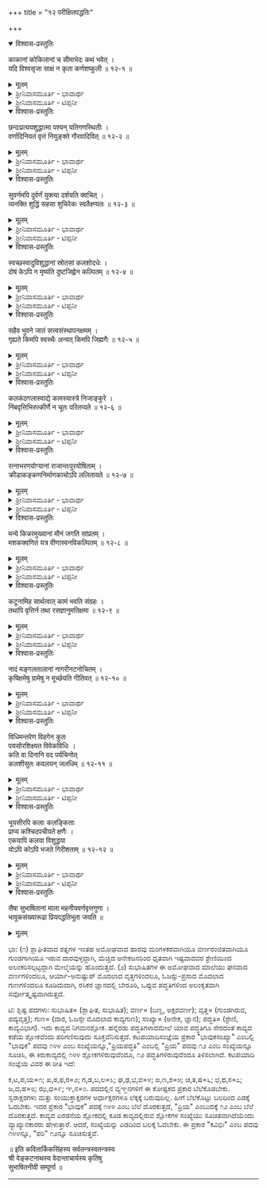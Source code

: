 +++
title = "१२ परीक्षितपद्धतिः"

+++

<details open><summary>विश्वास-प्रस्तुतिः</summary>

काकानां कोकिलानां च सीमाभेदः कथं भवेत् ।  
यदि विश्वसृजा साक्षं न कृता कर्णशष्कुली  ॥ १२-१ ॥
</details>

<details><summary>मूलम्</summary>

काकानां कोकिलानां च सीमाभेदः कथं भवेत् ।  
यदि विश्वसृजा साक्षं न कृता कर्णशष्कुली  ॥ १२-१ ॥
</details>

<details><summary>ಶ್ರೀನಿವಾಸಮೂರ್ತಿ - ಭಾವಾರ್ಥ</summary>

ಈ ಪದ್ಧತಿಯಲ್ಲಿ ಹಲವಾರು ಶ್ಲೋಕಗಳು ಕವಿ, ಕಾವ್ಯಕ್ಕೆ ಸಂಬಂಧಿಸಿವೆ. ಸತ್ಪುರುಷರು ಹೇಳಿಕೆಯ ಮಾತುಗಳಿಗೆ ಬೆಲೆ ಕೊಡದೆ ಹೊರತೋರಿಕೆಗಳಿಗೆ ಮರುಳಾಗದೆ ಪರೀಕ್ಷಿಸಿ ಸತ್ಕೃತಿಗಳನ್ನು ಸಜ್ಜನರನ್ನು ಪುರಸ್ಕರಿಸುತ್ತಾರೆ ಎಂಬುದೇ ಮುಖ್ಯ ಆಶಯ.

ಬ್ರಹ್ಮನು ಕಣ್ಣಿನೊಡನೆ ಕಿವಿಯನ್ನೂ ಸೃಷ್ಟಿಸದಿದ್ದರೆ, ಕಾಗೆಗಳಿಗೂ ಕೋಗಿಲೆಗಳಿಗೂ ಇರುವ ವ್ಯತ್ಯಾಸವು ಹೇಗೆತಾನೆ ತಿಳಿಯುತ್ತಿದ್ದಿತು?
</details>

<details><summary>ಶ್ರೀನಿವಾಸಮೂರ್ತಿ - ಟಿಪ್ಪನೀ</summary>

ಕಾಗೆ-ಕೋಗಿಲೆಗಳಿಗೆ ಇರುವ ರೂಪಸಾಮ್ಯದ ಬಗ್ಗೆ ರಸಿಕರಿಗೆ ಪ್ರಿಯವಾದ ಸುಭಾಷಿತವೊಂದನ್ನು ಇಲ್ಲಿ ನೆನಪಿಗೆ ತಂದುಕ್ಕೊಳ್ಳಬಹುದು: "ಕಾಕಃ ಕೃಷ್ಣಃ ಪಿಕಃ ಕೃಷ್ಣಃ ಕೋ ಭೇದಃ ಪಿಕಕಾಕಯೋಃ | ವಸಂತಕಾಲೇ ಸಂಪ್ರಾಪ್ತೇ ಕಾಕಃ ಕಾಕಃ ಪಿಕಃ ಪಿಕಃ ||" "ಕಾಗೆಯೂ ಕಪ್ಪು, ಕೋಗಿಲೆಯೂ ಕಪ್ಪು, ಅವೆರಡಕ್ಕೂ ವ್ಯತ್ಯಾಸವೇನು?" ಎಂಬುದು ಪೂರ್ವಾರ್ಧದ ಅರ್ಥ. ಇದಕ್ಕೆ ಉತ್ತರಾರ್ಧದಲ್ಲಿ ಉತ್ತರವಿದೆ."ವಸಂತಕಾಲ ಬಂದೊಡನೆಯೇ ಕಾಗೆ ಕಾಗೆಯೇ, ಕೋಗಿಲೆ ಕೋಗಿಲೆಯೇ". ಈ ಸುಭಾಷಿತದ ಭಾವವನ್ನೇ ಮತ್ತೊಂದು ದೃಷ್ಟಿಕೋಣದಿಂದ ನೋಡುತ್ತದೆ ಈ ಶ್ಲೋಕ. ವಸಂತಕಾಲದಲ್ಲೂ ಕಿವುಡನಿಗೆ ಇವೆರಡರ ವ್ಯತ್ಯಾಸ ತಿಳಿಯುವುದಿಲ್ಲವಲ್ಲ! ಇವುಗಳ ಭೇದಜ್ಞಾನ ಮನುಷ್ಯನ ಶ್ರವಣೇಂದ್ರಿಯಜನ್ಯ ತಾನೆ.
</details>

<details open><summary>विश्वास-प्रस्तुतिः</summary>

छन्दःप्रत्ययशुद्धात्मा पश्यन् यतिगणस्थितीः ।  
वर्णादिनियतं वृत्तं नियुङ्क्ते गौरवादिवित् ॥ १२-२ ॥
</details>

<details><summary>मूलम्</summary>

छन्दःप्रत्ययशुद्धात्मा पश्यन् यतिगणस्थितीः ।  
वर्णादिनियतं वृत्तं नियुङ्क्ते गौरवादिवित् ॥ १२-२ ॥
</details>

<details><summary>ಶ್ರೀನಿವಾಸಮೂರ್ತಿ - ಭಾವಾರ್ಥ</summary>

(೧) ಪದ್ಯಗಳ ಛಂದಸ್ಸಿನ ನಿರ್ಣಾಯಕಜ್ಞಾನವುಳ್ಳ, ಗುರು-ಲಘು ಅಕ್ಷರಜ್ಞಾನವುಳ್ಳ ಕವಿಯು ಯತಿ,ಗಣ,ಸ್ಥಿತಿ ಇವುಗಳಿಗೆ ಗಮನವನ್ನು ಕೊಟ್ಟು ವರ್ಣ-ಮಾತ್ರಾ ಮೊದಲಾದವುಗಳ ನಿಯಮಕ್ಕೆ ಬದ್ಧವಾದ ವೃತ್ತಗಳನ್ನು ರಚಿಸುತ್ತಾನೆ  (೨) ವೇದಗಳಮೇಲಿನ ವಿಶ್ವಾಸದಿಂದ ಪರಿಶುದ್ಧವಾದ ಆತ್ಮವುಳ್ಳವನು, ಸನ್ಯಾಸಿಗಳೇ ಮೊದಲಾದ ಸಮೂಹಗಳಿಗೆ ಗಮನಕೊಟ್ಟು, ಗೌರವವೇ ಮೊದಲಾದ ಗುಣಗಳನ್ನು ತಿಳಿದವನಾಗಿ ವರ್ಣಾಶ್ರಮಧರ್ಮವನ್ನನುಸರಿಸಿ ಚರ್ಯೆಗಳನ್ನು ನಿಯಮಿಸುತ್ತಾನೆ.
</details>

<details><summary>ಶ್ರೀನಿವಾಸಮೂರ್ತಿ - ಟಿಪ್ಪನೀ</summary>

ಶ್ಲಿಷ್ಟ ಪದಗಳು: ಛಂದಃ= (ಛಂದಸ್ಸು, ವೇದ); ಪ್ರತ್ಯಯ= (ಜ್ಞಾನ, ವಿಶ್ವಾಸ); ಯತಿ= (ಛಂದೋಯತಿ, ಸನ್ಯಾಸಿ); (ಗಣ= ಛಂದೋಗಣ, ಗುಂಪು); ವರ್ಣ= (ಅಕ್ಷರವರ್ಣ, ವರ್ಣಧರ್ಮ); ವೃತ್ತ= (ಛಂದೋವೃತ್ತ, ಚರ್ಯೆ); ಗೌರವ= (ಛಂದಸ್ಸಿನ "ಗುರು"ತ್ವ, ಗೌರವ). ಮೊದಲನೆಯ ಅರ್ಥದಲ್ಲಿ ಛಂದಶ್ಶಾಸ್ತ್ರಕ್ಕೆ ಸಂಬಂಧಿಸಿದ ಹಲವಾರು ಪಾರಿಭಾಷಿಕ ಶಬ್ದಗಳು ಪ್ರಯುಕ್ತವಾಗಿವೆ. ಯತಿ: ಉಚ್ಚರಿಸಲು ಸುಕರವಾಗುವುದಕ್ಕಾಗಿ ಪದ್ಯದಲ್ಲಿ ಮಧ್ಯೆ ನಿಯಮಿಸಿರುವ ವಿರಾಮ ಸ್ಥಾನ. ಗಣ: ಅನುಕ್ರಮವಾದ ಮೂರು ವರ್ಣಗಳ ಗುಂಪು. ಪ್ರತಿ ವರ್ಣವೂ ಲಘು ಅಥವಾ ಗುರುವಾಗಬಹುದಾದುದರಿಂದ ಒಟ್ಟು ಎಂಟು ಗಣಗಳು ಆಗುತ್ತವೆ. ಸ್ಥಿತಿ: ಸ್ಥಿತಿ ಎಂಬ ಪದಕ್ಕೆ ಎಲ್ಲೆ ಎಂಬ ಅರ್ಥವು ಇರುವುದರಿಂದ ಶ್ಲೋಕದ ಪಾದಾನ್ತ್ಯವನ್ನು ಸ್ಥಿತಿ ಎನ್ನಬಹುದು.
</details>

<details open><summary>विश्वास-प्रस्तुतिः</summary>

सुवर्णमपि दुर्वर्णं युक्त्या दर्शयति क्वचित् ।  
व्यनक्ति शुद्धिं सहसा शुचिरेकः स्वतैक्ष्ण्यतः ॥ १२-३ ॥
</details>

<details><summary>मूलम्</summary>

सुवर्णमपि दुर्वर्णं युक्त्या दर्शयति क्वचित् ।  
व्यनक्ति शुद्धिं सहसा शुचिरेकः स्वतैक्ष्ण्यतः ॥ १२-३ ॥
</details>

<details><summary>ಶ್ರೀನಿವಾಸಮೂರ್ತಿ - ಭಾವಾರ್ಥ</summary>

(೧) ಯಾವನೋ ಒಬ್ಬನು ಕೈಚಳಕದಿಂದ ಚಿನ್ನವನ್ನು ತುಚ್ಛಲೋಹವನ್ನಾಗಿ ತೋರಿಸಿದರೆ, ಬೆಂಕಿಯು ತನ್ನ ಚುರುಕಿನಿಂದ ಕೂಡಲೇ ಸುವರ್ಣದ ಶುದ್ಧಿಯನ್ನು ತಿಳಿಯಪಡಿಸುತ್ತದೆ. (೨) ಯಾವನೋ ಒಬ್ಬನು ಉಚ್ಚವರ್ಣದವನನ್ನು ಅಧಮವರ್ಣದವನನ್ನಾಗಿ ಪರಿಗಣಿಸಿದರೆ, ನಿಷ್ಕಲಂಕನಾದವನೊಬ್ಬನು ಆ ಉಚ್ಚವರ್ಣದವನ ಪರಿಶುದ್ಧತೆಯನ್ನು ತನ್ನ ಬುದ್ಧಿವಂತಿಕೆಯಿಂದ ಹೊರಗೆಡಹುತ್ತಾನೆ.
</details>

<details><summary>ಶ್ರೀನಿವಾಸಮೂರ್ತಿ - ಟಿಪ್ಪನೀ</summary>

ಶ್ಲಿಷ್ಟ ಪದಗಳು: ಸುವರ್ಣಂ= (ಚಿನ್ನ, ಉಚ್ಚವರ್ಣ); ಶುಚಿಃ= (ಬೆಂಕಿ, ನಿಷ್ಕಲಂಕ).
</details>

<details open><summary>विश्वास-प्रस्तुतिः</summary>

स्वच्छस्वादुविशुद्धानां स्रोतसां कलशोदधेः ।  
दोषं केऽपि न मृष्यंति दुष्टजिह्वेन कल्पितम् ॥ १२-४ ॥
</details>

<details><summary>मूलम्</summary>

स्वच्छस्वादुविशुद्धानां स्रोतसां कलशोदधेः ।  
दोषं केऽपि न मृष्यंति दुष्टजिह्वेन कल्पितम् ॥ १२-४ ॥
</details>

<details><summary>ಶ್ರೀನಿವಾಸಮೂರ್ತಿ - ಭಾವಾರ್ಥ</summary>

ನಾಲಗೆ ಕೆಟ್ಟು ಹೋದವನೊಬ್ಬನು ಬಿಳುಪಾಗಿಯೂ ರುಚಿಕರವಾಗಿಯೂ ನಿರ್ಮಲವಾಗಿಯೂ ಇರುವ ಕ್ಷೀರಸಮುದ್ರದ ಹೊನಲುಗಳಲ್ಲಿ ದೋಷವನ್ನು ಕಲ್ಪಿಸಿದರೆ ಯಾರೂ ಅದನ್ನು ಮನ್ನಿಸುವುದಿಲ್ಲ.
</details>

<details><summary>ಶ್ರೀನಿವಾಸಮೂರ್ತಿ - ಟಿಪ್ಪನೀ</summary>

ಗದುಗಿನ ನಾರಣಪ್ಪನ "ಕ್ಷೀರವನು ಕ್ಷಯರೋಗಿ ಹಳಿದರೆ" ಎಂಬ ಸಾಲನ್ನು ಈ ಶ್ಲೋಕ ನೆನಪಿಗೆ ತರುತ್ತದೆ.
</details>

<details open><summary>विश्वास-प्रस्तुतिः</summary>

सहैव भुवने जातं सत्त्वसंस्थापनक्षमम् ।  
गृह्यते किमपि स्वस्थैः अन्यत् किमपि जिह्मगैः ॥ १२-५ ॥
</details>

<details><summary>मूलम्</summary>

सहैव भुवने जातं सत्त्वसंस्थापनक्षमम् ।  
गृह्यते किमपि स्वस्थैः अन्यत् किमपि जिह्मगैः ॥ १२-५ ॥
</details>

<details><summary>ಶ್ರೀನಿವಾಸಮೂರ್ತಿ - ಭಾವಾರ್ಥ</summary>

(೧) ಸಮುದ್ರದಿಂದ ಒಟ್ಟಿಗೆ ಹುಟ್ಟಿದ ಎರಡು ವಸ್ತುಗಳಲ್ಲಿ ಒಂದು, ಶಕ್ತಿಯನ್ನು ಸ್ಥಿರಗೊಳಿಸುವಂತಹುದು (ಅಮೃತ); ಇನ್ನೊಂದು, ಸತ್ತೆಯನ್ನೇ ನಾಶಪಡಿಸುವಂತಹುದು (ಹಾಲಾಹಲ). ಸ್ವರ್ಗಲೋಕದಲ್ಲಿರುವ ದೇವತೆಗಳು ಒಂದನ್ನು ಸ್ವೀಕರಿಸಿದರು, ಸರ್ಪಗಳು ಮತ್ತೊಂದನ್ನು ಸ್ವೀಕರಿಸಿದವು. (೨) ಭೂಮಿಯಲ್ಲಿ ಒಟ್ಟಿಗೆ ಹುಟ್ಟಿದ ಎರಡುವಿಧವಾದ ಕರ್ಮಗಳಲ್ಲಿ ಒಂದು ಸತ್ತ್ವಗುಣವನ್ನು ಸ್ಥಿರಗೊಳಿಸುವಂತಹುದು ಇನ್ನೊಂದು ಸತ್ತ್ವಗುಣವನ್ನು ನಾಶಪಡಿಸುವಂತಹುದು. ಒಂದನ್ನು ಸಮಚಿತ್ತತೆಯುಳ್ಳವರು ಪರಿಗ್ರಹಿಸುತ್ತಾರೆ, ಇನ್ನೊಂದನ್ನು ಕುಟಿಲಮನೋಭಾವದವರು ಪರಿಗ್ರಹಿಸುತ್ತಾರೆ.
</details>

<details><summary>ಶ್ರೀನಿವಾಸಮೂರ್ತಿ - ಟಿಪ್ಪನೀ</summary>

ಈ ಶ್ಲೋಕದ ಪೂರ್ವಾರ್ಧದಲ್ಲಿ "ದ್ವಯಮ್" ಎಂಬುದನ್ನು ಅಧ್ಯಾಹಾರಮಾಡಿ "ದ್ವಯಂ ಜಾತಮ್' ಎಂದು ಅರ್ಥಮಾಡಬೇಕು. "ಸಂಸ್ಥಾಪನ" ಎಂಬುದಕ್ಕೆ ಸ್ಥಿರವಾಗಿಸುವುದು, ಅಂತ್ಯಗೊಳಿಸುವದು ಎಂಬ ಎರಡು ಅರ್ಥಗಳು ಇವೆ. ಮೇಲಿನ ಎರಡು ಅರ್ಥಗಳಲ್ಲಿಯೂ ಈ ಎರಡು ಅರ್ಥಗಳೂ ಗ್ರಾಹ್ಯ. ಶ್ಲಿಷ್ಟ ಪದಗಳು: ಭುವನಮ್= (ಸಮುದ್ರ, ಭೂಮಿ); ಸತ್ತ್ವ= (ಶಕ್ತಿ, ಸತ್ತೆ, ಸತ್ತ್ವಗುಣ); ಸ್ವಸ್ಥಃ= (ಸ್ಥಿರಚಿತ್ತ, ದೇವತೆ); ಜಿಹ್ಮಗಃ= (ಸರ್ಪ, ಕುಟಿಲಸ್ವಭಾವದವನು). ಕ್ಷೀರ ಸಮುದ್ರದ ಮಥನವಾದಾಗ ಹುಟ್ಟಿದ ಅಮೃತವು ದೇವತೆಗಳಿಗೆ ದಕ್ಕಿತು, ಹುಟ್ಟಿದ ವಿಷದಲ್ಲಿ ಶಿವನು ಸ್ವೀಕರಿಸಿ ಮಿಕ್ಕಿದುದನ್ನು ಪಾತಾಲದ ಸರ್ಪಗಳೇ ಮೊದಲಾದುವು ನೆಕ್ಕಿದುವು ಎಂಬುದು ಪೌರಾಣಿಕ ಕಥೆ.
</details>

<details open><summary>विश्वास-प्रस्तुतिः</summary>

कलकंठगलास्वाद्ये कामस्यास्त्रे निजाङ्कुरे ।  
निंबवृत्तिभिरुत्कीर्णे न चूतः परितप्यते ॥ १२-६ ॥
</details>

<details><summary>मूलम्</summary>

कलकंठगलास्वाद्ये कामस्यास्त्रे निजाङ्कुरे ।  
निंबवृत्तिभिरुत्कीर्णे न चूतः परितप्यते ॥ १२-६ ॥
</details>

<details><summary>ಶ್ರೀನಿವಾಸಮೂರ್ತಿ - ಭಾವಾರ್ಥ</summary>

ಕೋಗಿಲೆಗಳಿಗೆ ಆಸ್ವಾದ್ಯವಾದ, ಮನ್ಮಥನಿಗೆ ಅಸ್ತ್ರವಾದ ತನ್ನ ಚಿಗುರನ್ನು ಬೇವಿನಚಿಗುರಿನಲ್ಲೇ ಸಕ್ತವಾದ ಕಾಗೆ ಮತ್ತಿತರ ಪಕ್ಷಿಗಳು ತಿನ್ನದಿದ್ದರೆ ಮಾವಿನಮರಕ್ಕೆ ಖೇದವೇನಿಲ್ಲ.
</details>

<details><summary>ಶ್ರೀನಿವಾಸಮೂರ್ತಿ - ಟಿಪ್ಪನೀ</summary>

ಮಾವಿನ ಚಿಗುರನ್ನು ಕೋಗಿಲೆಯು ತಿನ್ನುವುದೆಂದೂ ಇನ್ನು ಕೆಲ ಹಕ್ಕಿಗಳು ಒಲ್ಲವೆಂದೂ ಹೇಳಿರುವುದು ಕವಿಸಮಯವೋ ನಿಜಕಥನವೋ ತಿಳಿಯುವುದು ಕಷ್ಟ. ಈ ಶ್ಲೋಕವನ್ನು ತಮ್ಮ ತಮಿಳು ಭಾಷೆಯಲ್ಲಿ ರಚಿಸಿದ ರಹಸ್ಯತ್ರಯಸಾರದ ಕಡೆಯಲ್ಲಿ ದೇಶಿಕರು ಉಪಯೋಗಿಸಿದ್ದಾರೆ. ಬಲ್ಲವರು ತಮ್ಮ ಗ್ರಂಥವನ್ನು  ಸವಿದರೆ ಸಾಕು, ಉಳಿದವರು ಅದಕ್ಕೆ ಗಮನಕೊಡದಿದ್ದರೆ ತನಗೆ ಯಾವ ಖೇದವೂ ಇಲ್ಲವೆಂಬುದನ್ನು ತಿಳಿಸುವುದಕ್ಕೆ ಅಲ್ಲಿ ಉಪಯುಕ್ತವಾಗಿರುವುದು ಸ್ಪಷ್ಟ.
</details>

<details open><summary>विश्वास-प्रस्तुतिः</summary>

रत्नाभरणयोग्यानां राजान्तःपुरयोषिताम् ।  
क्रीडाकङ्कणनिर्माणकाचोऽपि ललितायते ॥ १२-७ ॥
</details>

<details><summary>मूलम्</summary>

रत्नाभरणयोग्यानां राजान्तःपुरयोषिताम् ।  
क्रीडाकङ्कणनिर्माणकाचोऽपि ललितायते ॥ १२-७ ॥
</details>

<details><summary>ಶ್ರೀನಿವಾಸಮೂರ್ತಿ - ಭಾವಾರ್ಥ</summary>

ರತ್ನದ ಒಡವೆಗಳನ್ನು ಹಾಕಿಕ್ಕೊಳ್ಳಲು ಯೋಗ್ಯರಾದ ರಾಜನ ಅನ್ತಃಪುರದ ಸ್ತ್ರೀಯರು ಆಟಕ್ಕಾಗಿ ತೊಡೆದುಕ್ಕೊಂಡಿರುವ ಗಾಜಿನಬಳೆಗಳು ಕೂಡ ಶೋಭಾಯಮಾನವಾಗಿರುತ್ತವೆ.
</details>

<details><summary>ಶ್ರೀನಿವಾಸಮೂರ್ತಿ - ಟಿಪ್ಪನೀ</summary>

ಶ್ರೀಮನ್ತರು ಹಾಕಿಕ್ಕೊಂಡ ಕೃತಕವಜ್ರಗಳ ಆಭರಣಗಳನ್ನು ನಿಜವಾದ ವಜ್ರಾಭರಣಗಳೆಂದು ಜನರು ನಂಬುತ್ತಾರೆ; ಅದೇ ನಿಜವಾದ ವಜ್ರಾಭರಣವನ್ನು ಬಡಹೆಂಗಸೊಬ್ಬಳು ತೊಟ್ಟರೆ ಅದನ್ನು ಕೃತಕ ಆಭರಣವೆಂದು ಹೇಳುತ್ತಾರೆ.  ಹೆಸರುಪಡೆದವರು ಉಟ್ಟ ತೊಡಿಗೆಗಳಿಗೆ ನಂಬಲಾರದಷ್ಟು ಬೆಲೆಯನ್ನು ಕೊಟ್ಟು ಹರಾಜಿನಲ್ಲಿ ಕೊಳ್ಳುವುದನ್ನು ನಾವು ಕಾಣುತ್ತೇವೆ. ಒಂದು ಉತ್ತಮ ಪದವಿಯನ್ನು ಹೇಗೋ ಎಂತೋ ಪಡೆದ ಮನುಷ್ಯನಿಗೂ ಆ ಪದವಿಯಲ್ಲಿರುವವರೆಗೂ ಬೆಲೆಯುಂಟು. ಮುಖ್ಯವಾಗಿ, ಪದಾರ್ಥದ ಮತ್ತು ಮನುಷ್ಯನ ಬೆಲೆ ಬಹಳ ಮಟ್ಟಿಗೆ ಸ್ಥಾನಬದ್ಧ ಎಂಬುದೇ ಈ ಶ್ಲೋಕದ ಧ್ವನಿ.
</details>

<details open><summary>विश्वास-प्रस्तुतिः</summary>

मन्ये किन्नरमुख्यानां मौनं जगति सांप्रतम् ।  
मशकक्वणितं यत्र वीणास्वनविकल्पितम् ॥ १२-८ ॥
</details>

<details><summary>मूलम्</summary>

मन्ये किन्नरमुख्यानां मौनं जगति सांप्रतम् ।  
मशकक्वणितं यत्र वीणास्वनविकल्पितम् ॥ १२-८ ॥
</details>

<details><summary>ಶ್ರೀನಿವಾಸಮೂರ್ತಿ - ಭಾವಾರ್ಥ</summary>

ಸೊಳ್ಳೆಗಳು ಹಾಡುವುದನ್ನೇ ವೀಣೆಯ ಧ್ವನಿ ಎಂದು ನಂಬುವ ಲೋಕದಲ್ಲಿ ಗಂಧರ್ವಶ್ರೇಷ್ಠರು ಸುಮ್ಮನಿರುವುದೇ ಲೇಸು ಎಂದು ಅರಿತಿದ್ದೇನೆ.
</details>

<details><summary>ಶ್ರೀನಿವಾಸಮೂರ್ತಿ - ಟಿಪ್ಪನೀ</summary>

"ಕೋಣನ ಮುಂದೆ ಕಿನ್ನರಿ ಬಾರಿಸಿದ ಹಾಗೆ" ಎಂಬ ಗಾದೆಯ ಪ್ರತಿರೂಪ ಇದು. "ಅರಸಿಕೇಷು ಕವಿತ್ವನಿವೇದನಂ ಶಿರಸಿ ಮಾ ಲಿಖ ಮಾ ಲಿಖ ಮಾ ಲಿಖ" ಎಂಬ ಇನ್ನೊಂದು ಚಾಟುಶ್ಲೋಕವನ್ನು ಈ ಶ್ಲೋಕ ನೆನಪು ಮಾಡುತ್ತದೆ. ಅರಸಿಕರ ಮುಂದೆ ತನ್ನ ಕವಿತ್ವವನ್ನು ಹೇಳ ಹೊರಟು ನಿರಾಶನಾದವನ ಉದ್ಗಾರ. "ಅಯ್ಯಾ ಬ್ರಹ್ಮ, ನನ್ನ ಹಣೆಯ ಮೇಲೆ ಏನನ್ನಾದರೂ ಬರೆ, ಆದರೆ ಅರಸಿಕರ ಮುಂದೆ ಕವಿತ್ವವನ್ನು ಹೇಳಿಕೊಳ್ಳುವ ಪಾಡನ್ನು ಮಾತ್ರ ಬರೆಯಬೇಡವಯ್ಯ, ಬರೆಯಬೇಡ" ಎಂದು ಮೊರೆಇಡುತ್ತಾನೆ .  ಈ ಚಾಟುವಿನಿಂದಲೇ ಅಮರತ್ವನ್ನು ಪಡೆದ ಕವಿ ಆತ!
</details>

<details open><summary>विश्वास-प्रस्तुतिः</summary>

कटूनामिह सार्थत्वात् कामं भवति संग्रहः ।  
तथापि वृत्तिर्न तथा रसज्ञानुमतिक्षमा ॥ १२-९ ॥
</details>

<details><summary>मूलम्</summary>

कटूनामिह सार्थत्वात् कामं भवति संग्रहः ।  
तथापि वृत्तिर्न तथा रसज्ञानुमतिक्षमा ॥ १२-९ ॥
</details>

<details><summary>ಶ್ರೀನಿವಾಸಮೂರ್ತಿ - ಭಾವಾರ್ಥ</summary>

(೧) ಖಾರವೇ ಮೊದಲಾದ ಭೋಜ್ಯರಸಗಳು ಔಷಧಿಗಳಲ್ಲಿ ಪರಿಣಾಮಕಾರಿಗಳಾದುದರಿಂದ ಉಪಯುಕ್ತವಾಗುವುವೆಂಬುದೇನೋ ನಿಜ. ಹಾಗಾದರೂ ಆ ರಸಗಳ ಕ್ರಿಯೆಯು ನಾಲಗೆಯು ಅಂಗೀಕರಿಸುವಂತಹುದಲ್ಲ. (೨) ಕಾವ್ಯಗಳಲ್ಲಿ ಕ್ರೌರ್ಯವೇ ಮೊದಲಾದ ಅನುಭಾವಗಳು ಅವುಗಳ ಸಾರ್ಥಕತೆಯ ದೃಷ್ಟಿಯಿಂದ ಅತಿಶಯವಾಗಿ ಉಪಯುಕ್ತವಾಗುತ್ತವೆ. ಹಾಗಾದರೂ ಆ ಕ್ರೌರ್ಯವೇ ಮೊದಲಾದವುಗಳ ವ್ಯವಹಾರವು ರಸಿಕರಿಗೆ ಹಿಡಿಸುವಂತಹುದಲ್ಲ.
</details>

<details><summary>ಶ್ರೀನಿವಾಸಮೂರ್ತಿ - ಟಿಪ್ಪನೀ</summary>

ಶ್ಲಿಷ್ಟ ಪದಗಳು: ಕಟು= (ಖಾರ, ಕ್ರೂರ); ರಸಜ್ಞಾನುಮತಿ= (ರಸಜ್ಞಾ+ಅನುಮತಿ, ರಸಜ್ಞ+ಅನುಮತಿ). ದೃಶ್ಯ- ಶ್ರವ್ಯ ಕಾವ್ಯಗಳಲ್ಲಿ ಕ್ರೂರ, ಭಯಾನಕ ಮುಂತಾದ ಸನ್ನಿವೇಶಗಳು ರಸಿಕರ ಮನಮುಟ್ಟುವಂತೆ ವರ್ಣಿತವಾಗುತ್ತವೆ. ಅಂತಹ ಪ್ರಸಂಗಗಳ ವರ್ಣನೆಯ ಆಸ್ವಾದದ ಫಲ ರಸಿಕನ ಮನಸ್ಸಿನಲ್ಲಿ ಉಂಟಾಗುವ ಆನಂದವೇ. ಹಾಗಾದ ಮಾತ್ರಕ್ಕೆ ರಸಿಕನು ಕ್ರೌರ್ಯಕ್ಕೂ ಭಯಾನಕತೆಗೂ ತನ್ನ ಒಪ್ಪಿಗೆ ಸೂಚಿಸಿದನೆಂದಲ್ಲ. ಮೊದಲನೆಯ ಅರ್ಥದಲ್ಲಿ ಆಯುರ್ವೇದದಲ್ಲಿ ಹೇಳಲಾದ ಆರು ವಿಧವಾದ ಭೋಜ್ಯರಸಗಳ ಪ್ರಸ್ತಾಪವಿದೆ. ಮಧುರ (ಸಿಹಿ), ಲವಣ (ಉಪ್ಪು), ಕಷಾಯ (ಒಗಚು), ಕಟು (ಖಾರ), ಆಮ್ಲ (ಹುಳಿ) ಮತ್ತು ತಿಕ್ತ (ಕಹಿ) ಇವೇ ಆರು ಭೋಜ್ಯ ರಸಗಳು.
</details>

<details open><summary>विश्वास-प्रस्तुतिः</summary>

नादं मङ्गलतालानां नागरीनटनोचितम् ।  
कृषिक्षमेषु ग्रामेषु न मूर्च्छयति गीतिवत्  ॥ १२-१० ॥
</details>

<details><summary>मूलम्</summary>

नादं मङ्गलतालानां नागरीनटनोचितम् ।  
कृषिक्षमेषु ग्रामेषु न मूर्च्छयति गीतिवत्  ॥ १२-१० ॥
</details>

<details><summary>ಶ್ರೀನಿವಾಸಮೂರ್ತಿ - ಭಾವಾರ್ಥ</summary>

ಸಂಗೀತಗಾರನು ಪಟ್ಟಣಗಳ ನಾಟ್ಯಪ್ರಸಂಗಗಳಿಗೆ ಯೋಗ್ಯವಾದ ಮಂಗಲಕರ ತಾಳಗಳ ನಾದವನ್ನು ಬೇಸಾಯದ ಹಳ್ಳಿಗಳಲ್ಲಿ ಬಳಸುವುದಿಲ್ಲ.
</details>

<details><summary>ಶ್ರೀನಿವಾಸಮೂರ್ತಿ - ಟಿಪ್ಪನೀ</summary>

ಈ ಶ್ಲೋಕಕ್ಕೆ ಹಲವಾರು ಪಾಠಾಂತರಗಳಿವೆ. ಅವುಗಳನ್ನು ಇಲ್ಲಿ ಪ್ರಸ್ತಾಪಿಸಿಲ್ಲ. ಶ್ರೋತೃಗಳ ಸಂಗೀತಜ್ಞಾನಕ್ಕೆ ತಕ್ಕ ರೀತಿಯಲ್ಲಿ ತನ್ನ ಸಂಗೀತವನ್ನು ಬೆಳೆಸುವುದು ಸಂಗೀತಗಾರನಿಗೂ ಹಿತಕರ, ಶ್ರೋತೃಗಳಿಗೂ ಹಿತಕರ. ಭಾಷಣಕಾರನೂ ಕೂಡ ಸಭೆಗೆ ಬಂದಿರುವವರ ದರ್ಜೆಗೆ ಸರಿಯಾಗಿ ಭಾಷಣ ಮಾಡದಿದ್ದರೆ ಅವನಿಗೆ ಅವಮಾನವಾಗುತ್ತದೆ, ಕೇಳುವವರಿಗೆ ಅನ್ಯಾಯವಾಗುತ್ತದೆ.

ವಿಧಿಮನ್ತರೇಣ ವಿಹಗೇನ ಕುತಃ

ಪಯಸೋರಶಿಕ್ಷ್ಯತ ವಿವೇಕವಿಧಿಃ |

ಕತಿ ವಾ ದಿನಾನಿ ವದ ಪರ್ಯಚಿನೋತ್

ಕಲಶೀಸುತಃ ಕವಲಯನ್ ಜಲಧಿಮ್  ||೧೨-೧೧ ||
</details>

<details open><summary>विश्वास-प्रस्तुतिः</summary>

विधिमन्तरेण विहगेन कुतः  
पयसोरशिक्ष्यत विवेकविधिः ।  
कति वा दिनानि वद पर्यचिनोत्  
कलशीसुतः कवलयन् जलधिम्  ॥ १२-११ ॥
</details>

<details><summary>मूलम्</summary>

विधिमन्तरेण विहगेन कुतः  
पयसोरशिक्ष्यत विवेकविधिः ।  
कति वा दिनानि वद पर्यचिनोत्  
कलशीसुतः कवलयन् जलधिम्  ॥ १२-११ ॥
</details>

<details><summary>ಶ್ರೀನಿವಾಸಮೂರ್ತಿ - ಭಾವಾರ್ಥ</summary>

ನೀರ-ಕ್ಷೀರಗಳನ್ನು ವಿವೇಚನೆಯಿಂದ ಬೇರೆಮಾಡುವ ಕೌಶಲ್ಯವನ್ನು ಹಂಸಕ್ಕೆ ವಿಧಿಯಲ್ಲದೆ ಮತ್ತಾರು ಹೇಳಿಕೊಟ್ಟರು? ಅಗಸ್ತ್ಯಋಷಿಯು ಸಮುದ್ರವನ್ನು ಕಬಳಿಸುವುದನ್ನು ಎಷ್ಟು ದಿನಗಳ ಕಾಲ ಅಭ್ಯಾಸ ಮಾಡಿದನು? ಹೇಳು.
</details>

<details><summary>ಶ್ರೀನಿವಾಸಮೂರ್ತಿ - ಟಿಪ್ಪನೀ</summary>

ಕೌಶಲ್ಯ, ಪ್ರಾಗಲ್ಭ್ಯ ಬಹಳ ಮಟ್ಟಿಗೆ ಸಂಸ್ಕಾರಜನ್ಯ, ಅಭ್ಯಾಸ ಅಧ್ಯಯನಗಳಿಂದಲೇ ಅದನ್ನು ಪಡೆಯಲು ಸಾಧ್ಯವಿಲ್ಲ ವೆಂಬುದನ್ನು ಎರಡು ಉದಾಹರಣೆಗಳಿಂದ ಇಲ್ಲಿ ದೇಶಿಕರು ಮನವರಿಕೆಮಾಡಿಕ್ಕೊಡುತ್ತಿದ್ದಾರೆ.
</details>

<details open><summary>विश्वास-प्रस्तुतिः</summary>

भूयसीरपि कलाः कलङ्किताः  
प्राप्य कश्चिदपचीयते क्षणैः ।  
एकयापि कलया विशुद्धया  
योऽपि कोऽपि भजते गिरीशताम् ॥ १२-१२ ॥
</details>

<details><summary>मूलम्</summary>

भूयसीरपि कलाः कलङ्किताः  
प्राप्य कश्चिदपचीयते क्षणैः ।  
एकयापि कलया विशुद्धया  
योऽपि कोऽपि भजते गिरीशताम् ॥ १२-१२ ॥
</details>

<details><summary>ಶ್ರೀನಿವಾಸಮೂರ್ತಿ - ಭಾವಾರ್ಥ</summary>

(೧) ಒಬ್ಬನು ಅನೇಕ ಕಲಂಕಿತ ಕಲೆಗಳನ್ನು ಪಡೆದು ದಿನ ದಿನಕ್ಕೆ  ಕ್ಷೀಣನಾಗುತ್ತಾನೆ; ಮತ್ತಾರೋ ಒಬ್ಬನು ಒಂದೇ ಶುದ್ಧವಾದ ಕಲೆಯನ್ನು ಪಡೆದು ಶಿವನಾಗುತ್ತಾನೆ.   (೨) ವಿದ್ಯಾಭಿಲಾಷಿಯೊಬ್ಬನು ಅನೇಕವಾದ ವಿದ್ಯೆ-ಶಾಸ್ತ್ರಗಳನ್ನು ಸಂಶಯ-ಅಪಾರ್ಥ ಇವೇ ಮೊದಲಾದ ದೋಷಗಳ ಸಹಿತವಾಗಿ ಕಲಿತುಕ್ಕೊಂಡು, ನಿಷ್ಕರ್ಷಕಜ್ಞಾನವನ್ನು ಪಡೆಯದೆ ಅವುಗಳನ್ನು ದಿನ ದಿನಕ್ಕೆ ಕಳೆದುಕ್ಕೊಳ್ಳುತ್ತಾನೆ. ಮತ್ತೊಬ್ಬನು ಒಂದೇ ವಿದ್ಯೆಯಲ್ಲಿ ಪಾರಙ್ಗತನಾಗಿ ಭಾಷೆಯಲ್ಲಿ ಪ್ರಭುತ್ವವನ್ನು ಪಡೆಯುತ್ತಾನೆ.
</details>

<details><summary>ಶ್ರೀನಿವಾಸಮೂರ್ತಿ - ಟಿಪ್ಪನೀ</summary>

ಶ್ಲಿಷ್ಟ ಪದಗಳು: ಕಲಾ= (ಚಂದ್ರನ ಹದಿನಾರನೆಯ ಒಂದು ಭಾಗ, ಕುಶಲವಿದ್ಯೆ); ಗಿರೀಶ= (ಶಿವ, ಗಿರಿ+ಈಶ= ಭಾಷೆಯಲ್ಲಿ ಪ್ರಭು).  ಮೊದಲನೆಯ ಅರ್ಥದಲ್ಲಿ, "ಒಬ್ಬನು" ಎಂಬುದು ಚಂದ್ರನನ್ನು ಉದ್ದೇಶಿಸಿದುದು, "ಮತ್ತೊಬ್ಬನು" ಎಂಬುದು ಶಿವನನ್ನು ಉದ್ದೇಶಿಸಿದುದು ಎಂಬುದು ಸ್ಪಷ್ಟ. ಚಂದ್ರನು ಹದಿನಾರು ಕಲೆಗಳನ್ನು ಹೊತ್ತು ಕೃಷ್ಣಪಕ್ಷದಲ್ಲಿ ಕ್ಷೀಣನಾಗುವುದು, ಶಿವನು ಚಂದ್ರಚೂಡನಾಗಿ ಒಂದುಕಲೆಯನ್ನು ಹೊತ್ತಿರುವುದು ಪ್ರಸ್ತಾಪಿತವಾಗಿದೆ. ಹಿಂದಿನ ಶ್ಲೋಕದಲ್ಲಿ ಕುಶಲತೆಗೆ ಸಂಸ್ಕಾರದ ಮಹತ್ವವನ್ನು ಒತ್ತಿ ಹೇಳಲಾಗಿದೆ. ಈ ಶ್ಲೋಕದಲ್ಲಿ, ಅನೇಕ ಕಲೆಗಳಲ್ಲಿನ ಸಂಶಯಗ್ರಸ್ತ ಜ್ಞಾನಕ್ಕಿಂತ ಒಂದೇ ಕಲೆಯಲ್ಲಿನ ನಿಷ್ಕರ್ಷಕ ಜ್ಞಾನ ಲೇಸು ಎಂಬುದನ್ನು ಹೇಳಲಾಗಿದೆ.  ಇಂಗ್ಲಷಿನಲ್ಲಿನ ಗಾದೆ " jack of all and master of none " ಎಂಬುದನ್ನು ನೆನಪು ಮಾಡಿಕ್ಕೊಳ್ಳಬಹುದು.

|| ಇತಿ ಪರೀಕ್ಷಿತಪದ್ಧತಿಃ ದ್ವಾದಶೀ ||

|| इति परीक्षितपद्धतिर्द्वादशी ॥
</details>

<details open><summary>विश्वास-प्रस्तुतिः</summary>

सैषा सुभाषितानां माला महनीयवर्णवृत्तगुणा ।  
भावुकसंख्यारूढा प्रियपद्धतिभूता जयति ॥
</details>

<details><summary>मूलम्</summary>

सैषा सुभाषितानां माला महनीयवर्णवृत्तगुणा ।  
भावुकसंख्यारूढा प्रियपद्धतिभूता जयति ॥
</details>

ಭಾ: (೧) ಶ್ಲಾಘಿತವಾದ ರತ್ನಗಳ ಇಂತಹ ಅಮೋಘವಾದ ಹಾರವು ಮಂಗಳಕರವಾಗಿಯೂ ವರ್ಣರಂಜಿತವಾಗಿಯೂ ಗುಂಡಗಾಗಿಯೂ ಇರುವ ದಾರವುಳ್ಳದ್ದಾಗಿ, ಮೆಚ್ಚಿದ ಅನೇಕಜನರಿಂದ ಧೃತವಾಗಿ ಇಷ್ಟವಾದವರ ಶ್ರೇಣಿಯಿಂದ ಅಲಂಕರಿಸಲ್ಪಟ್ಟದ್ದಾಗಿ ಮೇಲ್ಮೆಯನ್ನು ಹೊಂದುತ್ತದೆ. (೨) ಸುಭಾಷಿತಗಳ ಈ ಅಮೋಘವಾದ ಮಾಲೆಯು ಘನವಾದ ವರ್ಣಗಳಿಂದಲೂ, ಆರ್ಯಾ-ಅನುಷ್ಟುಪ್ ಮೊದಲಾದ ವೃತ್ತಗಳಿಂದಲೂ, ಓಜಸ್ಸು-ಪ್ರಸಾದ ಮೊದಲಾದ ಗುಣಗಳಿಂದಲೂ ಕೂಡಿದುದಾಗಿ, ರಸಿಕರ ಜ್ಞಾನದಲ್ಲಿ ಬೇರೂರಿ, ಒಪ್ಪುವ ಪದ್ಧತಿಗಳಿಂದ ಅಲಂಕೃತವಾಗಿ ಸರ್ವೋತ್ಕೃಷ್ಟವಾಗಿರುತ್ತದೆ.

ಟಿ: ಶ್ಲಿಷ್ಟ ಪದಗಳು: ಸುಭಾಷಿತ= (ಶ್ಲಾಘಿತ, ಸುಭಾಷಿತ); ವರ್ಣ= (ಬಣ್ಣ, ಅಕ್ಷರವರ್ಣ); ವೃತ್ತ= (ಗುಂಡಗಿರುವ, ಪದ್ಯವೃತ್ತ); ಗುಣ= (ದಾರ, ಓಜಸ್ಸೇ ಮೊದಲಾದ ಕಾವ್ಯಗುಣ); ಸಂಖ್ಯಾ= (ಅನೇಕ, ಜ್ಞಾನ); ಪದ್ಧತಿ= (ಶ್ರೇಣಿ, ಕಾವ್ಯವಿಭಾಗ). ಇದು ಕಾವ್ಯದ ನಿಗಮನಶ್ಲೋಕ. ಹನ್ನೆರಡು ಪದ್ಧತಿಗಳಾದಮೇಲೆ ಯಾವ ಪದ್ಧತಿಗೂ ಸೇರದಂತೆ ಕಾವ್ಯದ ಕಡೆಯ ಶ್ಲೋಕವೆಂದು ಪರಿಗಣಿಸುವುದು ಸೂಕ್ತವೆನಿಸುತ್ತದೆ. ಕಟಪಯಾದಿಸಂಜ್ಞೆಯ ಪ್ರಕಾರ "ಭಾವುಕಸಂಖ್ಯಾ" ಎಂಬಲ್ಲಿ "ಭಾವುಕ" ಪದವು ೧೪೪ ಎಂಬ ಸಂಖ್ಯೆಯನ್ನೂ,"ಪ್ರಿಯಪದ್ಧತಿ" ಎಂಬಲ್ಲಿ "ಪ್ರಿಯ" ಪದವು ೧೨ ಎಂಬ ಸಂಖ್ಯೆಯನ್ನೂ ಸೂಚಿಸಿ, ಈ ಕಿರುಕಾವ್ಯದಲ್ಲಿ ೧೪೪ ಶ್ಲೋಕಗಳಿರುವುವೆಂದೂ, ೧೨ ಪದ್ಧತಿಗಳಿರುವುವೆಂದೂ ತಿಳಿಸಲಾಗಿದೆ. ಕಟಪಯಾದಿ ಸಂಜ್ಞೆಯ ವಿವರ ಈ ರೀತಿ ಇದೆ:

ಕ,ಟ,ಪ,ಯ=೧; ಖ,ಠ,ಫ,ರ=೨; ಗ,ಡ,ಬ,ಲ=೩; ಘ,ಢ,ಭ,ವ=೪; ಙ,ಣ,ಶ=೫; ಚ,ತ,ಷ=೬; ಛ,ಥ,ಸ=೭; ಜ,ದ,ಹ=೮; ಝ,ಧ=೯; ಞ,ನ=೦. ಪದದಲ್ಲಿನ ವ್ಯಞ್ಜನಗಳಿಗೆ ಈ ಕೋಷ್ಟಕದ ಪ್ರಕಾರ ಬೆಲೆಕೊಡಬೇಕು. ಸ್ವರಾಕ್ಷರಗಳು ಮತ್ತು ಸಂಯುಕ್ತಾಕ್ಷರಗಳ ಅರ್ಧಾಕ್ಷರಗಳೂ ಲೆಕ್ಕಕ್ಕೆ ಬರುವುದಿಲ್ಲ. ಹೀಗೆ ಬೆಲೆಕೊಟ್ಟು ಬಲದಿಂದ ಎಡಕ್ಕೆ ಓದಬೇಕು. ಇದರ ಪ್ರಕಾರ "ಭಾವುಕ" ಪದಕ್ಕೆ ೧೪೪ ಎಂಬ ಬೆಲೆ ದೊರಕುತ್ತದೆ, "ಪ್ರಿಯ" ಎಂಬುದಕ್ಕೆ ೧೨ ಎಂಬ ಬೆಲೆ ದೊರಕುತ್ತದೆ. ಕಾವ್ಯದ ಎರಡನೆಯ ಶ್ಲೋಕದಲ್ಲಿ ಕೂಡ ಕಾವ್ಯದಲ್ಲಿರುವ ಶ್ಲೋಕಗಳ ಸಂಖ್ಯೆಯು ಸೂಚಿತವಾಗಿದೆಯೆಂದು ವ್ಯಾಖ್ಯಾನಕಾರರು ಹೇಳುತ್ತಾರೆ. ಆದರೆ, ಸಂಖ್ಯೆಯನ್ನು ಎಡದಿಂದ ಬಲಕ್ಕೆ ಓದಬೇಕು. ಈ ಪ್ರಕಾರ "ಕವಿಭಿಃ" ಎಂಬ ಪದವು ೧೪೪ನ್ನೂ, "ಪರಿ" ೧೨ನ್ನೂ ಸೂಚಿಸುತ್ತವೆ.

॥ इति कवितार्किकसिंहस्य सर्वतन्त्रस्वतन्त्रस्य  
श्री वेङ्कटनाथस्य वेदान्ताचार्यस्य कृतिषु  
सुभाषितनीवी सम्पूर्णा ॥

______________